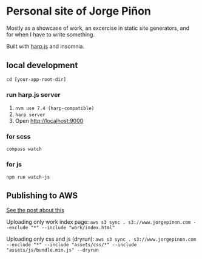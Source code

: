 # Personal site of Jorge Piñon

Mostly as a showcase of work, an excercise in static site generators, and for when I have to write something.

Built with [harp.js](https://harpjs.com/) and insomnia. 


## local development
`cd [your-app-root-dir]`

### run harp.js server
1. `nvm use 7.4 (harp-compatible)`
2. `harp server`
3. Open <a href="http://localhost:9000">http://localhost:9000</a>

### for scss
`compass watch`

### for js
`npm run watch-js`


## Publishing to AWS
[See the post about this](http://www.jorgepinon.com/posts/harp-to-s3-workflow.html)

Uploading only work index page:
`aws s3 sync . s3://www.jorgepinon.com --exclude "*" --include "work/index.html"`

Uploading only css and js (dryrun):
`aws s3 sync . s3://www.jorgepinon.com --exclude "*" --include "assets/css/*" --include "assets/js/bundle.min.js" --dryrun`